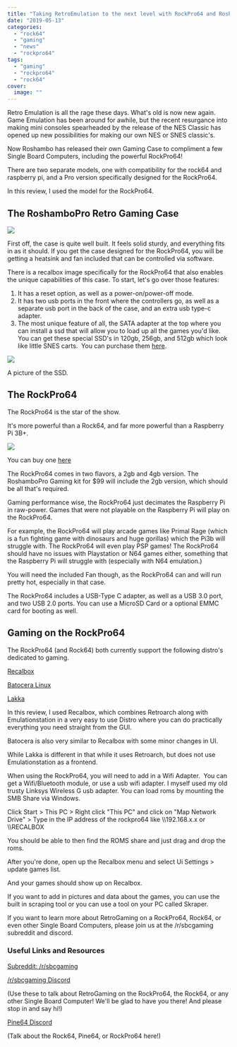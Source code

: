 ```yaml
---
title: "Taking RetroEmulation to the next level with RockPro64 and Roshambo"
date: "2019-05-13"
categories: 
  - "rock64"
  - "gaming"
  - "news"
  - "rockpro64"
tags: 
  - "gaming"
  - "rockpro64"
  - "rock64"
cover: 
  image: ""
---
```


Retro Emulation is all the rage these days. What's old is now new again. Game Emulation has been around for awhile, but the recent resurgance into making mini consoles spearheaded by the release of the NES Classic has opened up new possibilities for making our own NES or SNES classic's.

Now Roshambo has released their own Gaming Case to compliment a few Single Board Computers, including the powerful RockPro64!

There are two separate models, one with compatibility for the rock64 and raspberry pi, and a Pro version specifically designed for the RockPro64.

In this review, I used the model for the RockPro64.

## The RoshamboPro Retro Gaming Case

![](/blog/images/RoshamboPro.jpg)

First off, the case is quite well built. It feels solid sturdy, and everything fits in as it should. If you get the case designed for the RockPro64, you will be getting a heatsink and fan included that can be controlled via software.

There is a recalbox image specifically for the RockPro64 that also enables the unique capabilities of this case. To start, let's go over those features:

1. It has a reset option, as well as a power-on/power-off mode.
2. It has two usb ports in the front where the controllers go, as well as a separate usb port in the back of the case, and an extra usb type-c adapter.
3. The most unique feature of all, the SATA adapter at the top where you can install a ssd that will allow you to load up all the games you'd like. You can get these special SSD's in 120gb, 256gb, and 512gb which look like little SNES carts.  You can purchase them [here](https://www.cloudmedia.com/?product=roshambo-ssd-cartridge).

![](/blog/images/Roshambo-SSD-2.jpg)

A picture of the SSD.

## The RockPro64

The RockPro64 is the star of the show.

It's more powerful than a Rock64, and far more powerful than a Raspberry Pi 3B+. 

![](/blog/images/ROCKPro64-SBC.jpg)

You can buy one [here](https://store.pine64.org/?product=rockpro64-2gb-single-board-computer)

The RockPro64 comes in two flavors, a 2gb and 4gb version. The RoshamboPro Gaming kit for $99 will include the 2gb version, which should be all that's required.

Gaming performance wise, the RockPro64 just decimates the Raspberry Pi in raw-power. Games that were not playable on the Raspberry Pi will play on the RockPro64.

For example, the RockPro64 will play arcade games like Primal Rage (which is a fun fighting game with dinosaurs and huge gorillas) which the Pi3b will struggle with. The RockPro64 will even play PSP games! The RockPro64 should have no issues with Playstation or N64 games either, something that the Raspberry Pi will struggle with (especially with N64 emulation.)

You will need the included Fan though, as the RockPro64 can and will run pretty hot, especially in that case.

The RockPro64 includes a USB-Type C adapter, as well as a USB 3.0 port, and two USB 2.0 ports. You can use a MicroSD Card or a optional EMMC card for booting as well.

## Gaming on the RockPro64

The RockPro64 (and Rock64) both currently support the following distro's dedicated to gaming.

[Recalbox](https://github.com/mrfixit2001/recalbox_rockpro64/releases)

[Batocera Linux](https://batocera-linux.xorhub.com/)

[Lakka](http://le.builds.lakka.tv/Rockchip.ROCKPro64.arm/)

In this review, I used Recalbox, which combines Retroarch along with Emulationstation in a very easy to use Distro where you can do practically everything you need straight from the GUI.

Batocera is also very similar to Recalbox with some minor changes in UI.

While Lakka is different in that while it uses Retroarch, but does not use Emulationstation as a frontend.

When using the RockPro64, you will need to add in a Wifi Adapter.  You can get a Wifi/Bluetooth module, or use a usb wifi adapter. I myself used my old trusty Linksys Wireless G usb adapter. You can load roms by mounting the SMB Share via Windows.

Click Start > This PC > Right click "This PC" and click on "Map Network Drive" > Type in the IP address of the rockpro64 like \\\\192.168.x.x or \\\\RECALBOX

You should be able to then find the ROMS share and just drag and drop the roms.

After you're done, open up the Recalbox menu and select Ui Settings > update games list.

And your games should show up on Recalbox.

If you want to add in pictures and data about the games, you can use the built in scraping tool or you can use a tool on your PC called Skraper.

If you want to learn more about RetroGaming on a RockPro64, Rock64, or even other Single Board Computers, please join us at the /r/sbcgaming subreddit and discord.

### Useful Links and Resources

[Subreddit: /r/sbcgaming](http://www.reddit.com/r/sbcgaming)

[/r/sbcgaming Discord](https://discord.gg/5dSUjmk)

(Use these to talk about RetroGaming on the RockPro64, the Rock64, or any other Single Board Computer! We'll be glad to have you there! And please stop in and say hi!)

[Pine64 Discord](https://discordapp.com/invite/DgB7kzr)

(Talk about the Rock64, Pine64, or RockPro64 here!)
